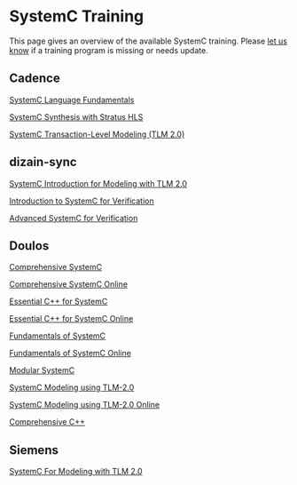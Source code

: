 # SystemC Training

This page gives an overview of the available SystemC training. Please [let us know][18] if a training program is missing or needs update. 

## Cadence

[SystemC Language Fundamentals][11]

[SystemC Synthesis with Stratus HLS][12]

[SystemC Transaction-Level Modeling (TLM 2.0)][13]

## dizain-sync

[SystemC Introduction for Modeling with TLM 2.0][14]

[Introduction to SystemC for Verification][15]

[Advanced SystemC for Verification][16]

## Doulos

[Comprehensive SystemC][1]

[Comprehensive SystemC Online][2]

[Essential C++ for SystemC][3]

[Essential C++ for SystemC Online][4]

[Fundamentals of SystemC][5]

[Fundamentals of SystemC Online][6]

[Modular SystemC][7]

[SystemC Modeling using TLM-2.0][8]

[SystemC Modeling using TLM-2.0 Online][9]

[Comprehensive C++][10]

## Siemens

[SystemC For Modeling with TLM 2.0][17]

[1]: https://www.doulos.com/training/systemc-tlm-20/comprehensive-systemc/
[2]: https://www.doulos.com/training/systemc-tlm-20/comprehensive-systemc-online/
[3]: https://www.doulos.com/training/systemc-tlm-20/essential-cplusplus-for-systemc/
[4]: https://www.doulos.com/training/systemc-tlm-20/essential-cplusplus-for-systemc-online/
[5]: https://www.doulos.com/training/systemc-tlm-20/fundamentals-of-systemc/
[6]: https://www.doulos.com/training/systemc-tlm-20/fundamentals-of-systemc-online/
[7]: https://www.doulos.com/training/systemc-tlm-20/modular-systemc/
[8]: https://www.doulos.com/training/systemc-tlm-20/systemc-modeling-using-tlm-20/
[9]: https://www.doulos.com/training/systemc-tlm-20/systemc-modeling-using-tlm-20-online/
[10]: https://www.doulos.com/training/systemc-tlm-20/comprehensive-cplusplus/

[11]: https://www.cadence.com/en_US/home/training/all-courses/82202.html
[12]: https://www.cadence.com/en_US/home/training/all-courses/86170.html
[13]: https://www.cadence.com/en_US/home/training/all-courses/84488.html

[14]: https://dizain-sync.com/trainings/systemc-courses/systemc-introduction-for-modeling-with-tlm-2-0
[15]: https://dizain-sync.com/trainings/systemc-courses/introduction-to-systemc-for-verification
[16]: https://dizain-sync.com/trainings/systemc-courses/advanced-systemc-for-verification

[17]: https://eda.learn.sw.siemens.com/training/courses/systemc-for-modeling-with-tlm-20

[18]: https://github.com/accellera-official/systemc.org/issues